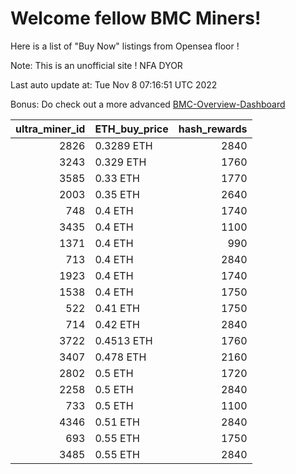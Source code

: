 # Welcome fellow BMC Miners!
Here is a list of "Buy Now" listings from Opensea floor !

Note: This is an unofficial site ! NFA DYOR

Last auto update at: Tue Nov  8 07:16:51 UTC 2022

Bonus: Do check out a more advanced [BMC-Overview-Dashboard](https://dune.com/defifunk/BMC-Overview-Dashboard)


|   ultra_miner_id | ETH_buy_price   |   hash_rewards |
|-----------------:|:----------------|---------------:|
|             2826 | 0.3289 ETH      |           2840 |
|             3243 | 0.329 ETH       |           1760 |
|             3585 | 0.33 ETH        |           1770 |
|             2003 | 0.35 ETH        |           2640 |
|              748 | 0.4 ETH         |           1740 |
|             3435 | 0.4 ETH         |           1100 |
|             1371 | 0.4 ETH         |            990 |
|              713 | 0.4 ETH         |           2840 |
|             1923 | 0.4 ETH         |           1740 |
|             1538 | 0.4 ETH         |           1750 |
|              522 | 0.41 ETH        |           1750 |
|              714 | 0.42 ETH        |           2840 |
|             3722 | 0.4513 ETH      |           1760 |
|             3407 | 0.478 ETH       |           2160 |
|             2802 | 0.5 ETH         |           1720 |
|             2258 | 0.5 ETH         |           2840 |
|              733 | 0.5 ETH         |           1100 |
|             4346 | 0.51 ETH        |           2840 |
|              693 | 0.55 ETH        |           1750 |
|             3485 | 0.55 ETH        |           2840 |